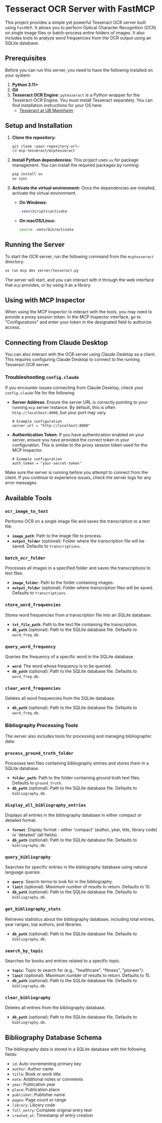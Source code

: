 # Tesseract OCR Server with FastMCP

This project provides a simple yet powerful Tesseract OCR server built using `FastMCP`. It allows you to perform Optical Character Recognition (OCR) on single image files or batch-process entire folders of images. It also includes tools to analyze word frequencies from the OCR output using an SQLite database.

## Prerequisites

Before you can run this server, you need to have the following installed on your system:

1.  **Python 3.11+**
2.  **Git**
3.  **Tesseract OCR Engine**: `pytesseract` is a Python wrapper for the Tesseract-OCR Engine. You must install Tesseract separately. You can find installation instructions for your OS here:
    - [Tesseract at UB Mannheim](https://github.com/UB-Mannheim/tesseract/wiki)

## Setup and Installation

1.  **Clone the repository:**
    ```bash
    git clone <your-repository-url>
    cd mcp-tesseract/mcptesseract
    ```

2.  **Install Python dependencies:**
    This project uses `uv` for package management. You can install the required packages by running:
    ```bash
    pip install uv
    uv sync
    ```

3.  **Activate the virtual environment:**
    Once the dependencies are installed, activate the virtual environment.

    -   **On Windows:**
        ```powershell
        .venv\Scripts\activate
        ```
    -   **On macOS/Linux:**
        ```bash
        source .venv/bin/activate
        ```

## Running the Server

To start the OCR server, run the following command from the `mcptesseract` directory:

```bash
uv run mcp dev server/tesseract.py
```

The server will start, and you can interact with it through the web interface that `mcp` provides, or by using it as a library.

## Using with MCP Inspector

When using the MCP Inspector to interact with the tools, you may need to provide a proxy session token. In the MCP Inspector interface, go to "Configurations" and enter your token in the designated field to authorize access.

## Connecting from Claude Desktop

You can also interact with the OCR server using Claude Desktop as a client. This requires configuring Claude Desktop to connect to the running Tesseract OCR server.

### Troubleshooting `config.claude`

If you encounter issues connecting from Claude Desktop, check your `config.claude` file for the following:

-   **Server Address**: Ensure the server URL is correctly pointing to your running `mcp` server instance. By default, this is often `http://localhost:8000`, but your port may vary.
    
    ```
    # Example configuration
    server_url = "http://localhost:8000"
    ```

-   **Authentication Token**: If you have authentication enabled on your server, ensure you have provided the correct token in your configuration. This is similar to the proxy session token used for the MCP Inspector.
    
    ```
    # Example configuration
    auth_token = "your-secret-token"
    ```

Make sure the server is running before you attempt to connect from the client. If you continue to experience issues, check the server logs for any error messages.

## Available Tools

### `ocr_image_to_text`

Performs OCR on a single image file and saves the transcription to a text file.

-   **`image_path`**: Path to the image file to process.
-   **`output_folder`** (optional): Folder where the transcription file will be saved. Defaults to `transcriptions`.

### `batch_ocr_folder`

Processes all images in a specified folder and saves the transcriptions to text files.

-   **`image_folder`**: Path to the folder containing images.
-   **`output_folder`** (optional): Folder where transcription files will be saved. Defaults to `transcriptions`.

### `store_word_frequencies`

Stores word frequencies from a transcription file into an SQLite database.

-   **`txt_file_path`**: Path to the text file containing the transcription.
-   **`db_path`** (optional): Path to the SQLite database file. Defaults to `word_freq.db`.

### `query_word_frequency`

Queries the frequency of a specific word in the SQLite database.

-   **`word`**: The word whose frequency is to be queried.
-   **`db_path`** (optional): Path to the SQLite database file. Defaults to `word_freq.db`.

### `clear_word_frequencies`

Deletes all word frequencies from the SQLite database.

-   **`db_path`** (optional): Path to the SQLite database file. Defaults to `word_freq.db`.

### Bibliography Processing Tools

The server also includes tools for processing and managing bibliographic data:

### `process_ground_truth_folder`

Processes text files containing bibliography entries and stores them in a SQLite database.

-   **`folder_path`**: Path to the folder containing ground truth text files. Defaults to `ground_truth`.
-   **`db_path`** (optional): Path to the SQLite database file. Defaults to `bibliography.db`.

### `display_all_bibliography_entries`

Displays all entries in the bibliography database in either compact or detailed format.

-   **`format`**: Display format - either 'compact' (author, year, title, library code) or 'detailed' (all fields).
-   **`db_path`** (optional): Path to the SQLite database file. Defaults to `bibliography.db`.

### `query_bibliography`

Searches for specific entries in the bibliography database using natural language queries.

-   **`query`**: Search terms to look for in the bibliography.
-   **`limit`** (optional): Maximum number of results to return. Defaults to 10.
-   **`db_path`** (optional): Path to the SQLite database file. Defaults to `bibliography.db`.

### `get_bibliography_stats`

Retrieves statistics about the bibliography database, including total entries, year ranges, top authors, and libraries.

-   **`db_path`** (optional): Path to the SQLite database file. Defaults to `bibliography.db`.

### `search_by_topic`

Searches for books and entries related to a specific topic.

-   **`topic`**: Topic to search for (e.g., "healthcare", "fitness", "pioneer").
-   **`limit`** (optional): Maximum number of results to return. Defaults to 15.
-   **`db_path`** (optional): Path to the SQLite database file. Defaults to `bibliography.db`.

### `clear_bibliography`

Deletes all entries from the bibliography database.

-   **`db_path`** (optional): Path to the SQLite database file. Defaults to `bibliography.db`.

## Bibliography Database Schema

The bibliography data is stored in a SQLite database with the following fields:

- `id`: Auto-incrementing primary key
- `author`: Author name
- `title`: Book or work title
- `note`: Additional notes or comments
- `year`: Publication year
- `place`: Publication place
- `publisher`: Publisher name
- `pages`: Page count or range
- `library`: Library code
- `full_entry`: Complete original entry text
- `created_at`: Timestamp of entry creation
